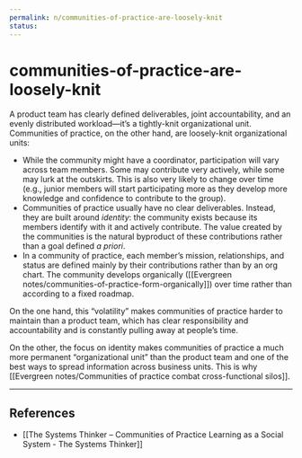 ```yaml
---
permalink: n/communities-of-practice-are-loosely-knit
status: 
---
```

# communities-of-practice-are-loosely-knit

A product team has clearly defined deliverables, joint accountability, and an evenly distributed workload—it’s a tightly-knit organizational unit. Communities of practice, on the other hand, are loosely-knit organizational units:

- While the community might have a coordinator, participation will vary across team members. Some may contribute very actively, while some may lurk at the outskirts. This is also very likely to change over time (e.g., junior members will start participating more as they develop more knowledge and confidence to contribute to the group).
- Communities of practice usually have no clear deliverables. Instead, they are built around _identity_: the community exists because its members identify with it and actively contribute. The value created by the communities is the natural byproduct of these contributions rather than a goal defined _a priori_.
- In a community of practice, each member’s mission, relationships, and status are defined mainly by their contributions rather than by an org chart. The community develops organically ([[Evergreen notes/communities-of-practice-form-organically]]) over time rather than according to a fixed roadmap.

On the one hand, this “volatility” makes communities of practice harder to maintain than a product team, which has clear responsibility and accountability and is constantly pulling away at people’s time.

On the other, the focus on identity makes communities of practice a much more permanent “organizational unit” than the product team and one of the best ways to spread information across business units. This is why [[Evergreen notes/Communities of practice combat cross-functional silos]].

---

## References

- [[The Systems Thinker – Communities of Practice Learning as a Social System - The Systems Thinker]]
